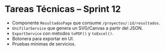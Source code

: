 # Tareas Técnicas – Sprint 12

- Componente `ResultadosPage` que consume `/proyectos/:id/resultados`.
- `UnifilarService` que genera un SVG/Canvas a partir del JSON.
- `ExportService` con métodos `toPDF()` y `toExcel()`.
- Botonera para exportar en UI.
- Pruebas mínimas de servicios.
